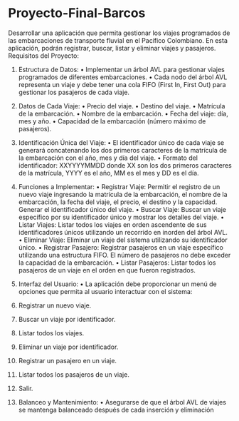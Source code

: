# Proyecto-Final-Barcos

Desarrollar una aplicación que permita gestionar los viajes programados de las embarcaciones de 
transporte fluvial en el Pacífico Colombiano. En esta aplicación, podrán registrar, buscar, listar y 
eliminar viajes y pasajeros.
Requisitos del Proyecto:

1. Estructura de Datos:
• Implementar un árbol AVL para gestionar viajes programados de diferentes
embarcaciones.
• Cada nodo del árbol AVL representa un viaje y debe tener una cola FIFO (First In, 
First Out) para gestionar los pasajeros de cada viaje.

2. Datos de Cada Viaje:
• Precio del viaje.
• Destino del viaje.
• Matrícula de la embarcación.
• Nombre de la embarcación.
• Fecha del viaje: día, mes y año.
• Capacidad de la embarcación (número máximo de pasajeros).

3. Identificación Única del Viaje:
• El identificador único de cada viaje se generará concatenando los dos primeros 
caracteres de la matrícula de la embarcación con el año, mes y día del viaje.
• Formato del identificador: XXYYYYMMDD donde XX son los dos primeros 
caracteres de la matrícula, YYYY es el año, MM es el mes y DD es el día.

4. Funciones a Implementar:
• Registrar Viaje: Permitir el registro de un nuevo viaje ingresando la matrícula de 
la embarcación, el nombre de la embarcación, la fecha del viaje, el precio, el destino 
y la capacidad. Generar el identificador único del viaje.
• Buscar Viaje: Buscar un viaje específico por su identificador único y mostrar los 
detalles del viaje.
• Listar Viajes: Listar todos los viajes en orden ascendente de sus identificadores 
únicos utilizando un recorrido en inorden del árbol AVL.
• Eliminar Viaje: Eliminar un viaje del sistema utilizando su identificador único.
• Registrar Pasajero: Registrar pasajeros en un viaje específico utilizando una 
estructura FIFO. El número de pasajeros no debe exceder la capacidad de la 
embarcación.
• Listar Pasajeros: Listar todos los pasajeros de un viaje en el orden en que fueron 
registrados.

5. Interfaz del Usuario:
• La aplicación debe proporcionar un menú de opciones que permita al usuario 
interactuar con el sistema:
1. Registrar un nuevo viaje.
2. Buscar un viaje por identificador.
3. Listar todos los viajes.
4. Eliminar un viaje por identificador.
5. Registrar un pasajero en un viaje.
6. Listar todos los pasajeros de un viaje.
7. Salir.


6. Balanceo y Mantenimiento:
• Asegurarse de que el árbol AVL de viajes se mantenga balanceado después de 
cada inserción y eliminación
